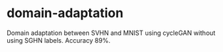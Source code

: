 # domain-adaptation

Domain adaptation between SVHN and MNIST using cycleGAN without using SGHN labels. Accuracy 89%.
